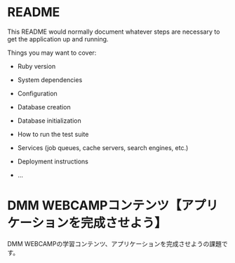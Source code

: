 # README

This README would normally document whatever steps are necessary to get the
application up and running.

Things you may want to cover:

* Ruby version

* System dependencies

* Configuration

* Database creation

* Database initialization

* How to run the test suite

* Services (job queues, cache servers, search engines, etc.)

* Deployment instructions

* ...
# DMM WEBCAMPコンテンツ【アプリケーションを完成させよう】

DMM WEBCAMPの学習コンテンツ、アプリケーションを完成させようの課題です。

